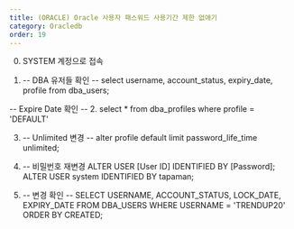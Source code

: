 ```yaml
---
title: (ORACLE) Oracle 사용자 패스워드 사용기간 제한 없애기
category: Oracledb
order: 19
---
```


0. SYSTEM 계정으로 접속

1. -- DBA 유저들 확인 --
select username, account_status, expiry_date, profile from dba_users;

-- Expire Date 확인 --
2. select * from dba_profiles where profile = 'DEFAULT'

3. -- Unlimited 변경 --
alter profile default limit password_life_time unlimited;

4. -- 비밀번호 재변경
ALTER USER [User ID] IDENTIFIED BY [Password];
ALTER USER system IDENTIFIED BY tapaman;

5. -- 변경 확인 --
SELECT USERNAME, ACCOUNT_STATUS, LOCK_DATE, EXPIRY_DATE
FROM DBA_USERS
WHERE USERNAME = 'TRENDUP20'
ORDER BY CREATED;
